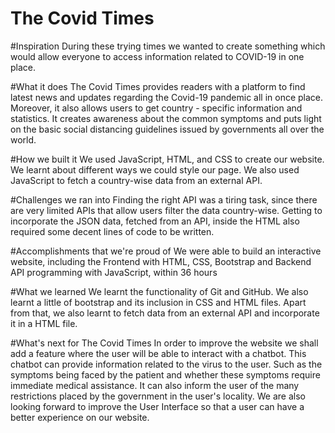 # The Covid Times

#Inspiration
During these trying times we wanted to create something which would allow everyone to access information related to COVID-19 in one place.

#What it does
The Covid Times provides readers with a platform to find latest news and updates regarding the Covid-19 pandemic all in once place. Moreover, it also allows users to get country - specific information and statistics. It creates awareness about the common symptoms and puts light on the basic social distancing guidelines issued by governments all over the world.

#How we built it
We used JavaScript, HTML, and CSS to create our website. We learnt about different ways we could style our page. We also used JavaScript to fetch a country-wise data from an external API.

#Challenges we ran into
Finding the right API was a tiring task, since there are very limited APIs that allow users filter the data country-wise. Getting to incorporate the JSON data, fetched from an API, inside the HTML also required some decent lines of code to be written.

#Accomplishments that we're proud of
We were able to build an interactive website, including the Frontend with HTML, CSS, Bootstrap and Backend API programming with JavaScript, within 36 hours

#What we learned
We learnt the functionality of Git and GitHub. We also learnt a little of bootstrap and its inclusion in CSS and HTML files. Apart from that, we also learnt to fetch data from an external API and incorporate it in a HTML file.

#What's next for The Covid Times
In order to improve the website we shall add a feature where the user will be able to interact with a chatbot. This chatbot can provide information related to the virus to the user. Such as the symptoms being faced by the patient and whether these symptoms require immediate medical assistance. It can also inform the user of the many restrictions placed by the government in the user's locality. We are also looking forward to improve the User Interface so that a user can have a better experience on our website.
